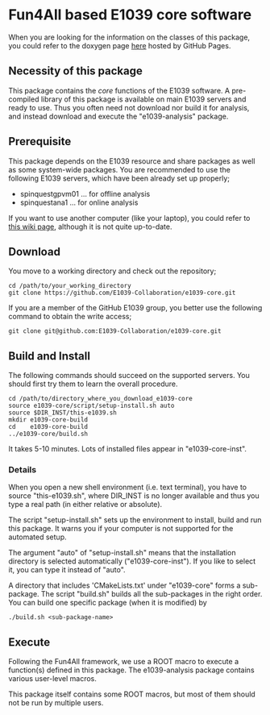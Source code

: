 # Fun4All based E1039 core software

When you are looking for the information on the classes of this package, you could refer to the doxygen page [here](https://e1039-collaboration.github.io/e1039-doc/index.html) hosted by GitHub Pages.

## Necessity of this package

This package contains the _core_ functions of the E1039 software.
A pre-compiled library of this package is available on main E1039 servers and ready to use.
Thus you often need not download nor build it for analysis, and instead download and execute the "e1039-analysis" package.

## Prerequisite

This package depends on the E1039 resource and share packages as well as some system-wide packages.
You are recommended to use the following E1039 servers, which have been already set up properly;
* spinquestgpvm01 ... for offline analysis
* spinquestana1   ... for online analysis

If you want to use another computer (like your laptop), 
you could refer to [this wiki page](https://github.com/E1039-Collaboration/e1039-wiki/wiki/Install-the-core-software-from-scratch), although it is not quite up-to-date.

## Download

You move to a working directory and check out the repository;
```
cd /path/to/your_working_directory
git clone https://github.com/E1039-Collaboration/e1039-core.git
```
If you are a member of the GitHub E1039 group, you better use the following command to obtain the write access;
```
git clone git@github.com:E1039-Collaboration/e1039-core.git
```

## Build and Install

The following commands should succeed on the supported servers.
You should first try them to learn the overall procedure.
```
cd /path/to/directory_where_you_download_e1039-core
source e1039-core/script/setup-install.sh auto
source $DIR_INST/this-e1039.sh
mkdir e1039-core-build
cd    e1039-core-build
../e1039-core/build.sh
```

It takes 5-10 minutes.
Lots of installed files appear in "e1039-core-inst".

### Details

When you open a new shell environment (i.e. text terminal), you have to source "this-e1039.sh", where DIR_INST is no longer available and thus you type a real path (in either relative or absolute).

The script "setup-install.sh" sets up the environment to install, build and run this package.
It warns you if your computer is not supported for the automated setup.

The argument "auto" of "setup-install.sh" means that the installation directory is selected automatically ("e1039-core-inst").
If you like to select it, you can type it instead of "auto".

A directory that includes 'CMakeLists.txt' under "e1039-core" forms a sub-package.
The script "build.sh" builds all the sub-packages in the right order.
You can build one specific package (when it is modified) by
```
./build.sh <sub-package-name>
```

## Execute

Following the Fun4All framework, we use a ROOT macro to execute a function(s) defined in this package.
The e1039-analysis package contains various user-level macros.

This package itself contains some ROOT macros, but most of them should not be run by multiple users.
